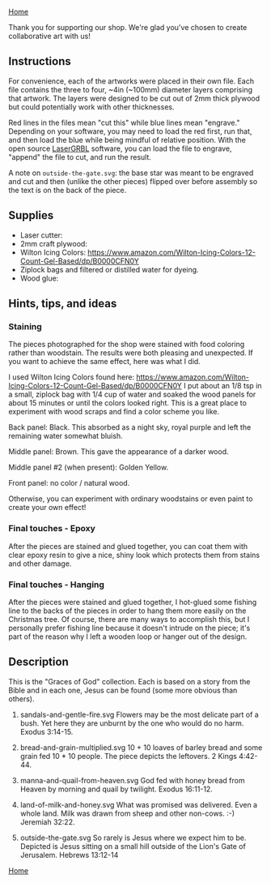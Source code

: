 [Home]

Thank you for supporting our shop. We're glad you've chosen to create
collaborative art with us!

## Instructions

For convenience, each of the artworks were placed in their own file. Each file
contains the three to four, ~4in (~100mm) diameter layers comprising that artwork.
The layers were designed to be cut out of 2mm thick plywood but could potentially
work with other thicknesses.

Red lines in the files mean "cut this" while blue lines mean "engrave." Depending
on your software, you may need to load the red first, run that, and then load the
blue while being mindful of relative position. With the open source [LaserGRBL]
software, you can load the file to engrave, "append" the file to cut,
and run the result.

A note on `outside-the-gate.svg`: the base star was meant to be engraved and cut
and then (unlike the other pieces) flipped over before assembly so the text is on the
back of the piece.

## Supplies

- Laser cutter:
- 2mm craft plywood:
- Wilton Icing Colors: https://www.amazon.com/Wilton-Icing-Colors-12-Count-Gel-Based/dp/B0000CFN0Y
- Ziplock bags and filtered or distilled water for dyeing.
- Wood glue:

## Hints, tips, and ideas

### Staining

The pieces photographed for the shop were stained with food coloring rather than
woodstain. The results were both pleasing and unexpected. If you want to achieve the same
effect, here was what I did.

I used Wilton Icing Colors found here: https://www.amazon.com/Wilton-Icing-Colors-12-Count-Gel-Based/dp/B0000CFN0Y
I put about an 1/8 tsp in a small, ziplock bag with 1/4 cup of water and soaked the wood
panels for about 15 minutes or until the colors looked right. This is a great
place to experiment with wood scraps and find a color scheme you like.

Back panel: Black. This absorbed as a night sky, royal purple and left the remaining water somewhat bluish.

Middle panel: Brown. This gave the appearance of a darker wood.

Middle panel #2 (when present): Golden Yellow.

Front panel: no color / natural wood.

Otherwise, you can experiment with ordinary woodstains or even paint to create
your own effect!

### Final touches - Epoxy

After the pieces are stained and glued together, you can coat them with clear epoxy resin
to give a nice, shiny look which protects them from stains and other damage.

### Final touches - Hanging

After the pieces were stained and glued together, I hot-glued some fishing line to the
backs of the pieces in order to hang them more easily on the Christmas tree. Of course,
there are many ways to accomplish this, but I personally prefer fishing line
because it doesn't intrude on the piece; it's part of the reason why I left a wooden
loop or hanger out of the design.


## Description

This is the "Graces of God" collection. Each is based on a story from the Bible
and in each one, Jesus can be found (some more obvious than others).

1. sandals-and-gentle-fire.svg
Flowers may be the most delicate part of a bush. Yet here they are unburnt by
the one who would do no harm. Exodus 3:14-15.

2. bread-and-grain-multiplied.svg
10 + 10 loaves of barley bread and some grain fed 10 * 10 people. The piece
depicts the leftovers. 2 Kings 4:42-44.

3. manna-and-quail-from-heaven.svg
God fed with honey bread from Heaven by morning and quail by twilight. Exodus 16:11-12.


4. land-of-milk-and-honey.svg
What was promised was delivered. Even a whole land. Milk was drawn from
sheep and other non-cows. :-) Jeremiah 32:22.

5. outside-the-gate.svg
So rarely is Jesus where we expect him to be. Depicted is Jesus sitting on a
small hill outside of the Lion's Gate of Jerusalem. Hebrews 13:12-14

[Home]

[LaserGRBL]: https://github.com/arkypita/LaserGRBL
[Home]: https://cdibbs.github.io/keyholevisions
